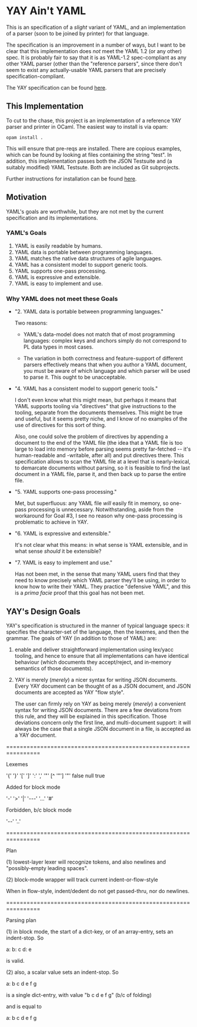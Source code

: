 # YAY Ain't YAML

This is an specification of a *slight* variant of
YAML, and an implementation of a parser (soon to be joined by printer) for that language.

The specification is an improvement in a number of ways, but I want to
be clear that this implementation does *not* meet the YAML 1.2 (or any
other) spec.  It is probably fair to say that it is as YAML-1.2
spec-compliant as any other YAML parser (other than the "reference
parsers", since there don't seem to exist any actually-usable YAML
parsers that are precisely specification-compliant.

The YAY specification can be found [here](YAY-SPECIFICATION.md).

## This Implementation

To cut to the chase, this project is an implementation of a reference
YAY parser and printer in OCaml.  The easiest way to install is via
opam:

```
opam install .
```

This will ensure that pre-reqs are installed.  There are copious
examples, which can be found by looking at files containing the string
"test".  In addition, this implementation passes both the JSON
Testsuite and (a suitably modified) YAML Testsute.  Both are included
as Git subprojects.

Further instructions for installation can be found [here](INSTALL.md).

## Motivation

YAML's goals are worthwhile, but they are not met by the current
specification and its implementations.

### YAML's Goals

1. YAML is easily readable by humans.
2. YAML data is portable between programming languages.
3. YAML matches the native data structures of agile languages.
4. YAML has a consistent model to support generic tools.
5. YAML supports one-pass processing.
6. YAML is expressive and extensible.
7. YAML is easy to implement and use.

### Why YAML does not meet these Goals

* "2. YAML data is portable between programming languages."

  Two reasons:

	* YAML's data-model does not match that of most programming
	  languages: complex keys and anchors simply do not correspond to
	  PL data types in most cases.
  
	* The variation in both correctness and feature-support of
      different parsers effectively means that when you author a YAML
      document, you must be aware of which language and which parser
      will be used to parse it.  This ought to be unacceptable.
  
* "4. YAML has a consistent model to support generic tools."

  I don't even know what this might mean, but perhaps it means that
  YAML supports tooling via "directives" that give instructions to the
  tooling, separate from the documents themselves.  This might be true
  and useful, but it seems pretty niche, and I know of no examples of
  the use of directives for this sort of thing.

  Also, one could solve the problem of directives by appending a
  document to the end of the YAML file (the idea that a YAML file is
  too large to load into memory before parsing seems pretty
  far-fetched -- it's human-readable and -writable, after all) and put
  directives there.  This specification allows to scan the YAML file
  at a level that is nearly-lexical, to demarcate documents without
  parsing, so it is feasible to find the last document in a YAML file,
  parse it, and then back up to parse the entire file.

* "5. YAML supports one-pass processing."

  Met, but superfluous: any YAML file *will* easily fit in memory, so
  one-pass processing is unnecessary.  Notwithstanding, aside from the
  workaround for Goal #3, I see no reason why one-pass processing is
  problematic to achieve in YAY.

* "6. YAML is expressive and extensible."

  It's not clear what this means: in what sense is YAML extensible,
  and in what sense *should* it be extensible?
  
* "7. YAML is easy to implement and use."

  Has not been met, in the sense that many YAML users find that they
  need to know precisely which YAML parser they'll be using, in order
  to know how to write their YAML.  They practice "defensive YAML",
  and this is a *prima facie* proof that this goal has not been met.

## YAY's Design Goals

YAY's specification is structured in the manner of typical language
specs: it specifies the character-set of the language, then the
lexemes, and then the grammar.  The goals of YAY (in addition to
those of YAML) are:

1. enable and deliver straightforward implementation using lex/yacc
tooling, and hence to ensure that all implementations can have
identical behaviour (which documents they accept/reject, and in-memory
semantics of those documents).

2. YAY is merely (*merely*) a nicer syntax for writing JSON
   documents.  Every YAY document can be thought of as a JSON
   document, and JSON documents are accepted as YAY "flow style".
  
   The user can firmly rely on YAY as being merely (*merely*) a
   convenient syntax for writing JSON documents.  There are a few
   deviations from this rule, and they will be explained in this
   specification.  Those deviations concern only the first line, and
   multi-document support: it will always be the case that a single
   JSON document in a file, is accepted as a YAY document.
   



================================================================

Lexemes

'{' '}' '[' ']' ':' ','
'"' [^ '"'] '"'
false
null
true

<number>

Added for block mode

'-'
'>'
'|'
'---'
'...'
'#'

<raw-strings>

Forbidden, b/c block mode

'--'
'..'

================================================================

Plan

(1) lowest-layer lexer will recognize tokens, and also newlines and
"possibly-empty leading spaces".

(2) block-mode wrapper will track current indent-or-flow-style

When in flow-style, indent/dedent do not get passed-thru, nor do
newlines.

================================================================

Parsing plan

(1) in block mode, the start of a dict-key, or of an array-entry, sets
an indent-stop.  So

a: b: c
   d: e

is valid.

(2) also, a scalar value sets an indent-stop.  So

a: b c d
   e f g

is a single dict-entry, with value "b c d e f g" (b/c of folding)

and is equal to

a:
 b c d
 e f g
